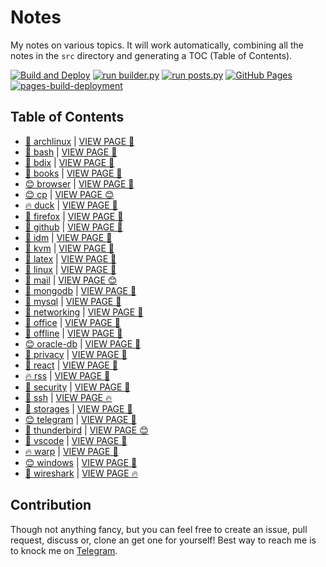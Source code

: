 # Notes

My notes on various topics. It will work automatically, combining all the notes in the `src` directory and generating a TOC (Table of Contents).

[![Build and Deploy](https://github.com/SharafatKarim/notes/actions/workflows/action.yml/badge.svg)](https://github.com/SharafatKarim/notes/actions/workflows/action.yml)
[![run builder.py](https://github.com/SharafatKarim/notes/actions/workflows/action.yml/badge.svg)](https://github.com/SharafatKarim/notes/actions/workflows/action.yml)
[![run posts.py](https://github.com/SharafatKarim/notes/actions/workflows/posts.yml/badge.svg)](https://github.com/SharafatKarim/notes/actions/workflows/posts.yml)
[![GitHub Pages](https://github.com/SharafatKarim/notes/actions/workflows/gh-pages.yml/badge.svg)](https://github.com/SharafatKarim/notes/actions/workflows/gh-pages.yml)
[![pages-build-deployment](https://github.com/SharafatKarim/notes/actions/workflows/pages/pages-build-deployment/badge.svg)](https://github.com/SharafatKarim/notes/actions/workflows/pages/pages-build-deployment)


## Table of Contents

- [🎸 archlinux](src/archlinux.md) | <a href='https://sharafat.is-a.dev/notes/archlinux' target='_blank'>VIEW PAGE 👾</a>
- [🍕 bash](src/bash.md) | <a href='https://sharafat.is-a.dev/notes/bash' target='_blank'>VIEW PAGE 👾</a>
- [🌈 bdix](src/bdix.md) | <a href='https://sharafat.is-a.dev/notes/bdix' target='_blank'>VIEW PAGE 🌈</a>
- [🚀 books](src/books.md) | <a href='https://sharafat.is-a.dev/notes/books' target='_blank'>VIEW PAGE 🌈</a>
- [😊 browser](src/browser.md) | <a href='https://sharafat.is-a.dev/notes/browser' target='_blank'>VIEW PAGE 👾</a>
- [😊 cp](src/cp.md) | <a href='https://sharafat.is-a.dev/notes/cp' target='_blank'>VIEW PAGE 😊</a>
- [🔥 duck](src/duck.md) | <a href='https://sharafat.is-a.dev/notes/duck' target='_blank'>VIEW PAGE 🎉</a>
- [🎸 firefox](src/firefox.md) | <a href='https://sharafat.is-a.dev/notes/firefox' target='_blank'>VIEW PAGE 🎸</a>
- [👾 github](src/github.md) | <a href='https://sharafat.is-a.dev/notes/github' target='_blank'>VIEW PAGE 🎉</a>
- [🚀 idm](src/idm.md) | <a href='https://sharafat.is-a.dev/notes/idm' target='_blank'>VIEW PAGE 🌈</a>
- [🌟 kvm](src/kvm.md) | <a href='https://sharafat.is-a.dev/notes/kvm' target='_blank'>VIEW PAGE 🌟</a>
- [🚀 latex](src/latex.md) | <a href='https://sharafat.is-a.dev/notes/latex' target='_blank'>VIEW PAGE 🚀</a>
- [👾 linux](src/linux.md) | <a href='https://sharafat.is-a.dev/notes/linux' target='_blank'>VIEW PAGE 🎉</a>
- [🌟 mail](src/mail.md) | <a href='https://sharafat.is-a.dev/notes/mail' target='_blank'>VIEW PAGE 😊</a>
- [🌈 mongodb](src/mongodb.md) | <a href='https://sharafat.is-a.dev/notes/mongodb' target='_blank'>VIEW PAGE 🎉</a>
- [🎉 mysql](src/mysql.md) | <a href='https://sharafat.is-a.dev/notes/mysql' target='_blank'>VIEW PAGE 🎉</a>
- [🌈 networking](src/networking.md) | <a href='https://sharafat.is-a.dev/notes/networking' target='_blank'>VIEW PAGE 🎸</a>
- [🌟 office](src/office.md) | <a href='https://sharafat.is-a.dev/notes/office' target='_blank'>VIEW PAGE 🎉</a>
- [👾 offline](src/offline.md) | <a href='https://sharafat.is-a.dev/notes/offline' target='_blank'>VIEW PAGE 🎸</a>
- [😊 oracle-db](src/oracle-db.md) | <a href='https://sharafat.is-a.dev/notes/oracle-db' target='_blank'>VIEW PAGE 🎸</a>
- [🤖 privacy](src/privacy.md) | <a href='https://sharafat.is-a.dev/notes/privacy' target='_blank'>VIEW PAGE 👾</a>
- [🎉 react](src/react.md) | <a href='https://sharafat.is-a.dev/notes/react' target='_blank'>VIEW PAGE 🌟</a>
- [🔥 rss](src/rss.md) | <a href='https://sharafat.is-a.dev/notes/rss' target='_blank'>VIEW PAGE 👾</a>
- [🎸 security](src/security.md) | <a href='https://sharafat.is-a.dev/notes/security' target='_blank'>VIEW PAGE 🚀</a>
- [🌈 ssh](src/ssh.md) | <a href='https://sharafat.is-a.dev/notes/ssh' target='_blank'>VIEW PAGE 🔥</a>
- [🌈 storages](src/storages.md) | <a href='https://sharafat.is-a.dev/notes/storages' target='_blank'>VIEW PAGE 🎉</a>
- [😊 telegram](src/telegram.md) | <a href='https://sharafat.is-a.dev/notes/telegram' target='_blank'>VIEW PAGE 👾</a>
- [👾 thunderbird](src/thunderbird.md) | <a href='https://sharafat.is-a.dev/notes/thunderbird' target='_blank'>VIEW PAGE 😊</a>
- [🍕 vscode](src/vscode.md) | <a href='https://sharafat.is-a.dev/notes/vscode' target='_blank'>VIEW PAGE 🌈</a>
- [🔥 warp](src/warp.md) | <a href='https://sharafat.is-a.dev/notes/warp' target='_blank'>VIEW PAGE 🌈</a>
- [😊 windows](src/windows.md) | <a href='https://sharafat.is-a.dev/notes/windows' target='_blank'>VIEW PAGE 🍕</a>
- [🚀 wireshark](src/wireshark.md) | <a href='https://sharafat.is-a.dev/notes/wireshark' target='_blank'>VIEW PAGE 🔥</a>

## Contribution

Though not anything fancy, but you can feel free to create an issue, pull request, discuss or, clone an get one for yourself!
Best way to reach me is to knock me on [Telegram](https://t.me/SharafatKarim).

